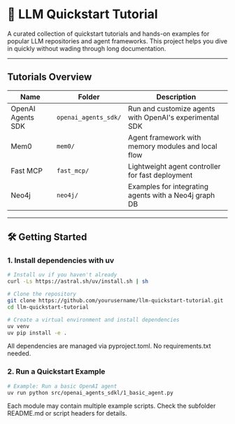 # 🚀 LLM Quickstart Tutorial

A curated collection of quickstart tutorials and hands-on examples for popular LLM repositories and agent frameworks. This project helps you dive in quickly without wading through long documentation.

---

## Tutorials Overview
| Name               | Folder                | Description                                             |
| ------------------ | --------------------- | ------------------------------------------------------- |
| OpenAI Agents SDK  | `openai_agents_sdk/`  | Run and customize agents with OpenAI's experimental SDK |
| Mem0               | `mem0/`               | Agent framework with memory modules and local flow      |
| Fast MCP           | `fast_mcp/`           | Lightweight agent controller for fast deployment        |
| Neo4j              | `neo4j/`              | Examples for integrating agents with a Neo4j graph DB   |

---

## 🛠️ Getting Started

### 1. Install dependencies with uv

```bash
# Install uv if you haven't already
curl -Ls https://astral.sh/uv/install.sh | sh

# Clone the repository
git clone https://github.com/yourusername/llm-quickstart-tutorial.git
cd llm-quickstart-tutorial

# Create a virtual environment and install dependencies
uv venv
uv pip install -e .
```

All dependencies are managed via pyproject.toml. No requirements.txt needed.

### 2. Run a Quickstart Example

```bash
# Example: Run a basic OpenAI agent
uv run python src/openai_agents_sdkl/1_basic_agent.py
```
Each module may contain multiple example scripts. Check the subfolder README.md or script headers for details.